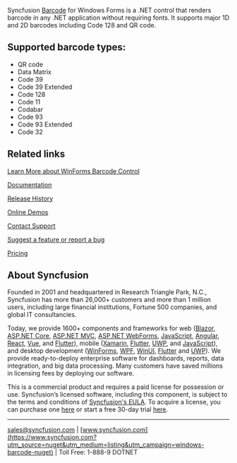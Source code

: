 Syncfusion [Barcode](https://www.syncfusion.com/winforms-ui-controls/barcode?utm_source=nuget&utm_medium=listing&utm_campaign=windows-barcode-nuget) for Windows Forms is a .NET control that renders barcode in any .NET application without requiring fonts. It supports major 1D and 2D barcodes including Code 128 and QR code.

## Supported barcode types:
* QR code
* Data Matrix
* Code 39
* Code 39 Extended
* Code 128
* Code 11
* Codabar
* Code 93
* Code 93 Extended
* Code 32

## Related links
[Learn More about WinForms Barcode Control](https://www.syncfusion.com/winforms-ui-controls/barcode?utm_source=nuget&utm_medium=listing&utm_campaign=windows-barcode-nuget)

[Documentation](https://help.syncfusion.com/wpf/sfbarcode/overview?utm_source=nuget&utm_medium=listing&utm_campaign=windows-barcode-nuget)

[Release History](https://help.syncfusion.com/windowsforms/release-notes/v19.4.0.56?utm_source=nuget&utm_medium=listing&utm_campaign=windows-barcode-nuget)

[Online Demos](https://github.com/syncfusion/winforms-demos/?utm_source=nuget&utm_medium=listing&utm_campaign=windows-barcode-nuget)

[Contact Support](https://www.syncfusion.com/support/directtrac/incidents/newincident/?utm_source=nuget&utm_medium=listing&utm_campaign=windows-barcode-nuget)

[Suggest a feature or report a bug](https://www.syncfusion.com/feedback/winforms?utm_source=nuget&utm_medium=listing&utm_campaign=windows-barcode-nuget)

[Pricing](https://www.syncfusion.com/sales/products/windowsforms?utm_source=nuget&utm_medium=listing&utm_campaign=windows-barcode-nuget)

## About Syncfusion
Founded in 2001 and headquartered in Research Triangle Park, N.C., Syncfusion has more than 26,000+ customers and more than 1 million users, including large financial institutions, Fortune 500 companies, and global IT consultancies.

Today, we provide 1600+ components and frameworks for web ([Blazor](https://www.syncfusion.com/blazor-components?utm_source=nuget&utm_medium=listing&utm_campaign=windows-barcode-nuget), [ASP.NET Core](https://www.syncfusion.com/aspnet-core-ui-controls?utm_source=nuget&utm_medium=listing&utm_campaign=windows-barcode-nuget), [ASP.NET MVC](https://www.syncfusion.com/aspnet-mvc-ui-controls?utm_source=nuget&utm_medium=listing&utm_campaign=windows-barcode-nuget), [ASP.NET WebForms](https://www.syncfusion.com/jquery/aspnet-webforms-ui-controls?utm_source=nuget&utm_medium=listing&utm_campaign=windows-barcode-nuget), [JavaScript](https://www.syncfusion.com/javascript-ui-controls?utm_source=nuget&utm_medium=listing&utm_campaign=windows-barcode-nuget), [Angular](https://www.syncfusion.com/angular-ui-components?utm_source=nuget&utm_medium=listing&utm_campaign=windows-barcode-nuget), [React](https://www.syncfusion.com/react-ui-components?utm_source=nuget&utm_medium=listing&utm_campaign=windows-barcode-nuget), [Vue](https://www.syncfusion.com/vue-ui-components?utm_source=nuget&utm_medium=listing&utm_campaign=windows-barcode-nuget), and [Flutter](https://www.syncfusion.com/flutter-widgets?utm_source=nuget&utm_medium=listing&utm_campaign=windows-barcode-nuget)), mobile ([Xamarin](https://www.syncfusion.com/xamarin-ui-controls?utm_source=nuget&utm_medium=listing&utm_campaign=windows-barcode-nuget), [Flutter](https://www.syncfusion.com/flutter-widgets?utm_source=nuget&utm_medium=listing&utm_campaign=windows-barcode-nuget), [UWP](https://www.syncfusion.com/uwp-ui-controls?utm_source=nuget&utm_medium=listing&utm_campaign=windows-barcode-nuget), and [JavaScript](https://www.syncfusion.com/javascript-ui-controls?utm_source=nuget&utm_medium=listing&utm_campaign=windows-barcode-nuget)), and desktop development ([WinForms](https://www.syncfusion.com/winforms-ui-controls?utm_source=nuget&utm_medium=listing&utm_campaign=windows-barcode-nuget), [WPF](https://www.syncfusion.com/wpf-ui-controls?utm_source=nuget&utm_medium=listing&utm_campaign=windows-barcode-nuget), [WinUI](https://www.syncfusion.com/winui-controls?utm_source=nuget&utm_medium=listing&utm_campaign=windows-barcode-nuget), [Flutter](https://www.syncfusion.com/flutter-widgets?utm_source=nuget&utm_medium=listing&utm_campaign=windows-barcode-nuget) and [UWP](https://www.syncfusion.com/uwp-ui-controls?utm_source=nuget&utm_medium=listing&utm_campaign=windows-barcode-nuget)). We provide ready-to-deploy enterprise software for dashboards, reports, data integration, and big data processing. Many customers have saved millions in licensing fees by deploying our software.


This is a commercial product and requires a paid license for possession or use. Syncfusion’s licensed software, including this component, is subject to the terms and conditions of [Syncfusion's EULA](https://www.syncfusion.com/eula/es/?utm_source=nuget&utm_medium=listing&utm_campaign=windows-barcode-nuget). To acquire a license, you can purchase one [here]( https://www.syncfusion.com/sales/products/windowsforms?utm_source=nuget&utm_medium=listing&utm_campaign=windows-barcode-nuget) or start a free 30-day trial [here](https://www.syncfusion.com/account/manage-trials/start-trials?utm_source=nuget&utm_medium=listing&utm_campaign=windows-barcode-nuget).

___

[sales@syncfusion.com](mailto:sales@syncfusion.com?Subject=Syncfusion%20Notifications%20WinUI-%20NuGet) | [www.syncfusion.com](https://www.syncfusion.com?utm_source=nuget&utm_medium=listing&utm_campaign=windows-barcode-nuget) | Toll Free: 1-888-9 DOTNET


